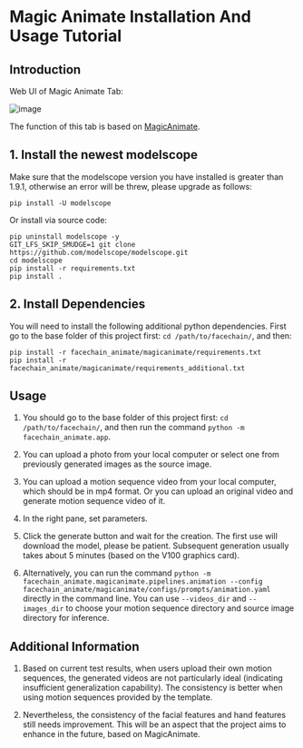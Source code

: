 # Magic Animate Installation And Usage Tutorial

## Introduction

Web UI of Magic Animate Tab:

![image](https://github.com/modelscope/facechain/tree/main/facechain_animate/resources/MagicAnimate/magicanimate_snapshot.jpg) 

The function of this tab is based on [MagicAnimate](https://showlab.github.io/magicanimate/).

## 1. Install the newest modelscope

Make sure that the modelscope version you have installed is greater than 1.9.1, otherwise an error will be threw, please upgrade as follows:
```
pip install -U modelscope
```
Or install via source code:
```
pip uninstall modelscope -y
GIT_LFS_SKIP_SMUDGE=1 git clone https://github.com/modelscope/modelscope.git
cd modelscope
pip install -r requirements.txt
pip install .
```

## 2. Install Dependencies

You will need to install the following additional python dependencies. First go to the base folder of this project first: `cd /path/to/facechain/`, and then:

```
pip install -r facechain_animate/magicanimate/requirements.txt
pip install -r facechain_animate/magicanimate/requirements_additional.txt
```


## Usage

1. You should go to the base folder of this project first: `cd /path/to/facechain/`, and then run the command `python -m facechain_animate.app`.

2. You can upload a photo from your local computer or select one from previously generated images as the source image.

3. You can upload a motion sequence video from your local computer, which should be in mp4 format. Or you can upload an original video and generate motion sequence video of it.

4. In the right pane, set parameters.

5. Click the generate button and wait for the creation. The first use will download the model, please be patient. Subsequent generation usually takes about 5 minutes (based on the V100 graphics card).

6. Alternatively, you can run the command `python -m facechain_animate.magicanimate.pipelines.animation --config facechain_animate/magicanimate/configs/prompts/animation.yaml` directly in the command line. You can use `--videos_dir` and `--images_dir` to choose your motion sequence directory and source image directory for inference.


## Additional Information

1. Based on current test results, when users upload their own motion sequences, the generated videos are not particularly ideal (indicating insufficient generalization capability). The consistency is better when using motion sequences provided by the template.

2. Nevertheless, the consistency of the facial features and hand features still needs improvement. This will be an aspect that the project aims to enhance in the future, based on MagicAnimate.
